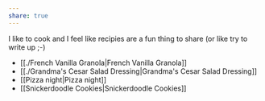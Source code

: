 ```yaml
---
share: true
---
```

I like to cook and I feel like recipies are a fun thing to share (or like try to write up ;-)

- [[./French Vanilla Granola|French Vanilla Granola]]
- [[./Grandma's Cesar Salad Dressing|Grandma's Cesar Salad Dressing]]
- [[Pizza night|Pizza night]]
- [[Snickerdoodle Cookies|Snickerdoodle Cookies]]